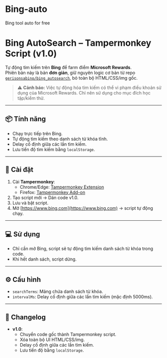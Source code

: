 # Bing-auto
Bing tool auto for free

# Bing AutoSearch – Tampermonkey Script (v1.0)

Tự động tìm kiếm trên **Bing** để farm điểm **Microsoft Rewards**.  
Phiên bản này là bản **đơn giản**, giữ nguyên logic cơ bản từ repo [`gerisonsabino/bing_autosearch`](https://github.com/gerisonsabino/bing_autosearch), bỏ toàn bộ HTML/CSS/img gốc.

> ⚠️ **Cảnh báo:** Việc tự động hóa tìm kiếm có thể vi phạm điều khoản sử dụng của Microsoft Rewards. Chỉ nên sử dụng cho mục đích học tập/kiểm thử.

---

## 📦 Tính năng
- Chạy trực tiếp trên Bing.
- Tự động tìm kiếm theo danh sách từ khóa tĩnh.
- Delay cố định giữa các lần tìm kiếm.
- Lưu tiến độ tìm kiếm bằng `localStorage`.

---

## 🚀 Cài đặt
1. Cài **Tampermonkey**:
   - Chrome/Edge: [Tampermonkey Extension](https://chromewebstore.google.com/detail/tampermonkey/dhdgffkkebhmkfjojejmpbldmpobfkfo)
   - Firefox: [Tampermonkey Add-on](https://addons.mozilla.org/firefox/addon/tampermonkey/)
2. Tạo script mới → Dán code v1.0.
3. Lưu và bật script.
4. Mở [https://www.bing.com](https://www.bing.com) → script tự động chạy.

---

## 💻 Sử dụng
- Chỉ cần mở Bing, script sẽ tự động tìm kiếm danh sách từ khóa trong code.
- Khi hết danh sách, script dừng.

---

## ⚙️ Cấu hình
- `searchTerms`: Mảng chứa danh sách từ khóa.
- `intervalMs`: Delay cố định giữa các lần tìm kiếm (mặc định 5000ms).

---

## 📜 Changelog
- **v1.0**:  
  - Chuyển code gốc thành Tampermonkey script.
  - Xóa toàn bộ UI HTML/CSS/img.
  - Delay cố định giữa các lần tìm kiếm.
  - Lưu tiến độ bằng `localStorage`.
